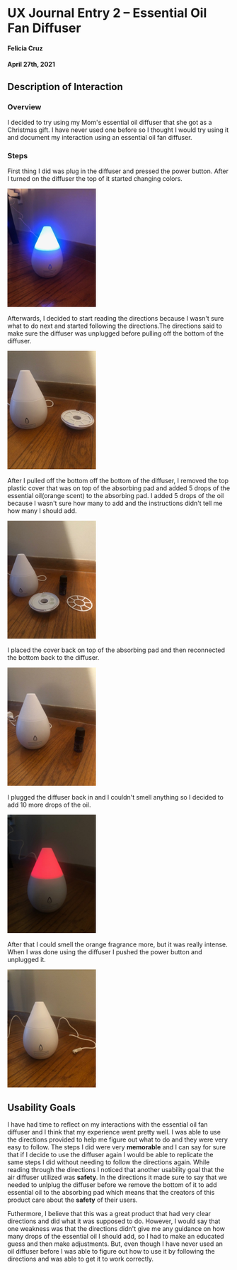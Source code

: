 # UX Journal Entry 2 – Essential Oil Fan Diffuser

#### Felicia Cruz 
#### April 27th, 2021


## Description of Interaction

### Overview
I decided to try using my Mom's essential oil diffuser that she got as a Christmas gift. I have never used one before so I thought I would try using it and document my interaction 
using an essential oil fan diffuser.

### Steps
First thing I did was plug in the diffuser and pressed the power button. After I turned on the diffuser the top of it started changing colors.

<img src="step1_entry2.jpg" width="200">

Afterwards, I decided to start reading the directions because I wasn't sure what to do next and started following the directions.The directions said to make sure the diffuser was unplugged before pulling off the bottom of the diffuser.

<img src="step2_entry2.jpg" width="200">

After I pulled off the bottom off the bottom of the diffuser, I removed the top plastic cover that was on top of the absorbing pad and added 5 drops of the essential oil(orange
scent) to the absorbing pad. I added 5 drops of the oil because I wasn't sure how many to add and the instructions didn't tell me how many I should add.

<img src="step3_entry2.jpg" width="200">

I placed the cover back on top of the absorbing pad and then reconnected the bottom back to the diffuser.

<img src="step4_entry2.jpg" width="200">

I plugged the diffuser back in and I couldn't smell anything so I decided to add 10 more drops of the oil.

<img src="step5_entry2.jpg" width="200">

After that I could smell the orange fragrance more, but it was really intense. When I was done using the diffuser I pushed the power button and unplugged it.

<img src="step6_entry2.jpg" width="200">


## Usability Goals

I have had time to reflect on my interactions with the essential oil fan diffuser and I think that my experience went pretty well. I was able to use the directions
provided to help me figure out what to do and they were very easy to follow. The steps I did were very **memorable** and I can say for sure that if I decide to use the diffuser again I would be able to replicate the same steps I did without needing to follow the directions again. While reading through the directions I noticed that another usability goal that the air diffuser utilized was **safety**. In the directions it made sure to say that we needed to unlplug the diffuser before we remove the bottom of it to add essential oil to the absorbing pad which means that the creators of this product care about the **safety** of their users. 

Futhermore, I believe that this was a great product that had very clear directions and did what it was supposed to do. However, I would say that one weakness was that the directions didn't give me any guidance on how many drops of the essential oil I should add, so I had to make an educated guess and then make adjustments. But, even though I have never used an oil diffuser before I was able to figure out how to use it by following the directions and was able to get it to work correctly.
